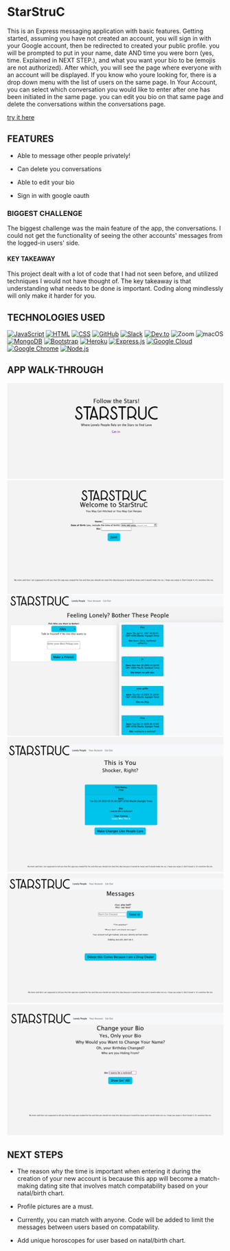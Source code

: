 
# StarStruC

This is an Express messaging application with basic features. Getting started, assuming you have not created an account, you will sign in with your Google account, then be redirected to created your public profile. you will  be prompted to put in your name, date AND time you were born (yes, time. Explained in NEXT STEP.), and what you want your bio to be (emojis are not authorized). After which, you will see the page where everyone with an account will be displayed. If you know who youre looking for, there is a drop down menu with the list of users on the same page. In Your Account, you can select which conversation you would like to enter after one has been initiated in the same page. you can edit you bio on that same page and delete the conversations within the conversations page.

[try it here](https://starstruc-c587d85d28b5.herokuapp.com/)

## FEATURES

* Able to message other people privately!

* Can delete you conversations

* Able to edit your bio

* Sign in with google oauth 

### BIGGEST CHALLENGE

The biggest challenge was the main feature of the app, the conversations. I could not get the functionality of seeing the other accounts' messages from the logged-in users' side. 

#### KEY TAKEAWAY

This project dealt with a lot of code that I had not seen before, and utilized techniques I would not have thought of. The key takeaway is that understanding what needs to be done is important. Coding along mindlessly will only make it harder for you.

## TECHNOLOGIES USED 
[![JavaScript](https://img.shields.io/badge/JavaScript-ES6-yellow)](https://developer.mozilla.org/en-US/docs/Web/JavaScript)
[![HTML](https://img.shields.io/badge/HTML-5-orange)](https://developer.mozilla.org/en-US/docs/Web/HTML)
[![CSS](https://img.shields.io/badge/CSS-3-blue)](https://developer.mozilla.org/en-US/docs/Web/CSS)
[![GitHub](https://img.shields.io/badge/GitHub-Version%20Control-lightgrey)](https://github.com/)
[![Slack](https://img.shields.io/badge/Slack-Communication-brightgreen)](https://slack.com/)
[![Dev.to](https://img.shields.io/badge/Dev.to-Community-orange)](https://dev.to/)
![Zoom](https://img.shields.io/badge/Zoom-2D8CFF?style=for-the-badge&logo=zoom&logoColor=white)
![macOS](https://img.shields.io/badge/mac%20os-000000?style=for-the-badge&logo=apple&logoColor=white)
[![MongoDB](https://img.shields.io/badge/MongoDB-4EA94B?style=for-the-badge&logo=mongodb&logoColor=white)](https://www.mongodb.com/)
[![Bootstrap](https://img.shields.io/badge/Bootstrap-563D7C?style=for-the-badge&logo=bootstrap&logoColor=white)](https://getbootstrap.com/)
[![Heroku](https://img.shields.io/badge/Heroku-430098?style=for-the-badge&logo=heroku&logoColor=white)](https://www.heroku.com/)
[![Express.js](https://img.shields.io/badge/Express.js-404D59?style=for-the-badge)](https://expressjs.com/)
[![Google Cloud](https://img.shields.io/badge/Google_Cloud-4285F4?style=for-the-badge&logo=google-cloud&logoColor=white)](https://cloud.google.com/)
[![Google Chrome](https://img.shields.io/badge/Google_Chrome-4285F4?style=for-the-badge&logo=Google-chrome&logoColor=white)](https://www.google.com/chrome/)
[![Node.js](https://img.shields.io/badge/Node.js-43853D?style=for-the-badge&logo=node.js&logoColor=white)](https://nodejs.org/)


## APP WALK-THROUGH

![TITLE-SCREEN](<Screenshot 2023-10-20 at 12.27.53 AM.png>)
![NEW-ACCOUNT](<Screenshot 2023-10-20 at 12.29.32 AM.png>)
![HOME-SCREEN](<Screenshot 2023-10-20 at 12.38.23 AM.png>)
![YOUR-ACCOUNT](<Screenshot 2023-10-20 at 12.36.13 AM.png>)
![CONVERSATION-SCREEN](<Screenshot 2023-10-20 at 12.35.33 AM.png>)
![EDIT-BIO](<Screenshot 2023-10-20 at 12.33.57 AM.png>)


## NEXT STEPS

* The reason why the time is important when entering it during the creation of your new account is because this app will become a match-making dating site that involves match compatability based on your natal/birth chart.

* Profile pictures are a must.

* Currently, you can match with anyone. Code will be added to limit the messages between users based on compatability.

* Add unique horoscopes for user based on natal/birth chart.